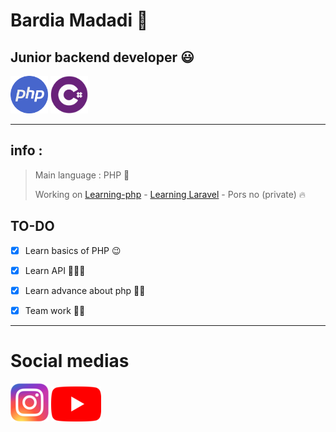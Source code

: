 # Bardia Madadi 👋

## Junior backend developer 😃

[logo]: https://github.com/adam-p/markdown-here/raw/master/src/common/images/icon48.png "Logo Title Text 2"
<img src="https://raw.githubusercontent.com/BardiaMadadi/BardiaMadadi/main/php-icon.jpg" width="60" height="60">
<img src="https://raw.githubusercontent.com/BardiaMadadi/BardiaMadadi/main/sdsd.png" width="60" height="60">

------------------
## info :
> Main language : PHP 🙂
> 
> Working on [Learning-php](https://github.com/BardiaMadadi/Learning-php"Learning-php") - [Learning Laravel](https://github.com/BardiaMadadi/Learning-Laravel) - Pors no (private) 🔥
> 

## TO-DO

- [x] Learn basics of PHP 😉

- [x] Learn API 👨🏾‍💻

- [x] Learn advance about php 💪🏽

- [x] Team work 🙌🏽
------------------
# Social medias 
[![instagram](https://raw.githubusercontent.com/BardiaMadadi/BardiaMadadi/main/instagram-small-icon-12.png)](https://www.instagram.com/bardiagameowner/)
[![instagram](https://raw.githubusercontent.com/BardiaMadadi/BardiaMadadi/main/800px-youtube_full-color_icon_.png)](https://www.youtube.com/channel/UCqGFRXresTOMfvi6CohP5XQ?sub_confirmation=1)
